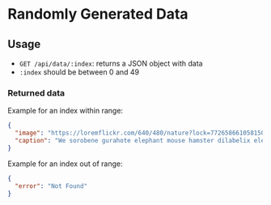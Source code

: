 # Randomly Generated Data

## Usage

- `GET /api/data/:index`: returns a JSON object with data
- `:index` should be between 0 and 49

### Returned data

Example for an index within range:

```json
{
  "image": "https://loremflickr.com/640/480/nature?lock=7726586610581504",
  "caption": "We sorobene gurahote elephant mouse hamster dilabelix elephant node bulemexoda colegefule ce dog dog quhega hamster nupu xu hoyadanoli linoq."
}
```

Example for an index out of range:

```json
{
  "error": "Not Found"
}
```
